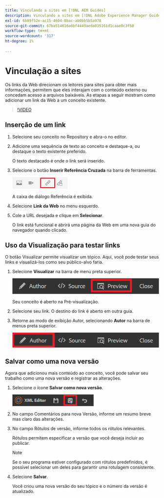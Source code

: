 ```yaml
---
title: Vinculando a sites em [!DNL AEM Guides]
description: Vinculando a sites em [!DNL Adobe Experience Manager Guides]
exl-id: 6b89f52e-ac15-4604-8bac-ab0bb5b5a978
source-git-commit: 67ba514616a0bf4449aeda035161d1caae0c3f50
workflow-type: tm+mt
source-wordcount: '317'
ht-degree: 1%

---
```


# Vinculação a sites

Os links da Web direcionam os leitores para sites para obter mais informações, permitem que eles interajam com o conteúdo externo ou concedam acesso a arquivos baixáveis. As etapas a seguir mostram como adicionar um link da Web a um conceito existente.

>[!VIDEO](https://video.tv.adobe.com/v/336656?quality=12&learn=on)

## Inserção de um link

1. Selecione seu conceito no Repository e abra-o no editor.
1. Adicione uma sequência de texto ao conceito e destaque-a, ou destaque o texto existente preferido.

   O texto destacado é onde o link será inserido.
1. Selecione o botão **Inserir Referência Cruzada** na barra de ferramentas.

   ![Ícone Inserir Referência Cruzada](images/lesson-5/insert-crossref-icon.png)

   A caixa de diálogo Referência é exibida.


1. Selecione **Link da Web** no menu esquerdo.
1. Cole a URL desejada e clique em **Selecionar**.

   O link está funcional e abrirá uma página da Web em uma nova guia do navegador quando clicado.

## Uso da Visualização para testar links

O botão Visualizar permite visualizar um tópico. Aqui, você pode testar seus links e visualizá-los como seu público-alvo faria.

1. Selecione **Visualizar** na barra de menu preta superior.

   ![Botão Visualizar](images/common/select-preview.png)

   Seu conceito é aberto na Pré-visualização.

1. Selecione seu link.
O destino do link é aberto em outra guia.
1. Retorne ao modo de exibição Autor, selecionando **Autor** na barra de menus preta superior.

   ![Botão Autor](images/lesson-5/author-map.png)


## Salvar como uma nova versão

Agora que adicionou mais conteúdo ao conceito, você pode salvar seu trabalho como uma nova versão e registrar as alterações.

1. Selecione o ícone **Salvar como nova versão**.

   ![Ícone Salvar como nova versão](images/common/save-as-new-version.png)

1. No campo Comentários para nova Versão, informe um resumo breve mas claro das alterações.
1. No campo Rótulos de versão, informe todos os rótulos relevantes.

   Rótulos permitem especificar a versão que você deseja incluir ao publicar.

   >[!NOTE]
   > 
   > Se o seu programa estiver configurado com rótulos predefinidos, é possível selecionar um deles para garantir uma rotulagem consistente.

1. Selecione **Salvar**.

   Você criou uma nova versão do seu tópico e o número da versão é atualizado.

